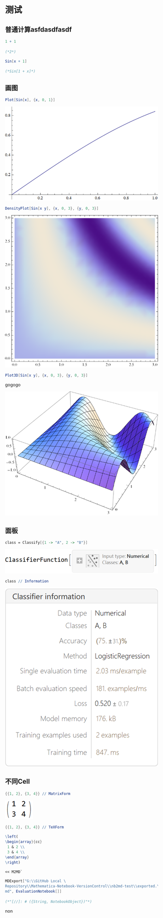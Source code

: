 # 测试

## 普通计算asfdasdfasdf

```mathematica
1 + 1

(*2*)
```

```mathematica
Sin[x + 1]

(*Sin[1 + x]*)
```

## 画图

```mathematica
Plot[Sin[x], {x, 0, 1}]
```

![026uxzej9mafr](img\026uxzej9mafr.png)

```mathematica
DensityPlot[Sin[x y], {x, 0, 3}, {y, 0, 3}]
```

![1bptnm94jalyz](img\1bptnm94jalyz.png)

```mathematica
Plot3D[Sin[x y], {x, 0, 3}, {y, 0, 3}]
```

gogogo

![11kfsagz2jw7a](img\11kfsagz2jw7a.png)

## 面板

```mathematica
class = Classify[{1 -> "A", 2 -> "B"}]
```

![0l65it4xi3ew9](img\0l65it4xi3ew9.png)

```mathematica
class // Information
```

![1e92b6s35x304](img\1e92b6s35x304.png)

## 不同Cell

```mathematica
{{1, 2}, {3, 4}} // MatrixForm
```

![0tf7n6kng4irs](img\0tf7n6kng4irs.png)

```mathematica
{{1, 2}, {3, 4}} // TeXForm
```

```mathematica
\left(
\begin{array}{cc}
 1 & 2 \\
 3 & 4 \\
\end{array}
\right)
```

```mathematica
<< M2MD`
```

```mathematica
MDExport["G:\\GitHub Local \
Repository\\Mathematica-Notebook-VersionControl\\nb2md-test\\exported.\
md", EvaluationNotebook[]]

(*"[//]: # ({String, NotebookObject})"*)
```

non